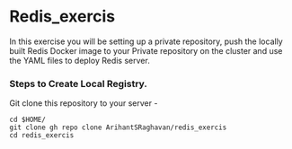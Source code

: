 # Redis_exercis
In this exercise you will be setting up a private repository, push the locally built Redis Docker image to your Private repository on the cluster and use the YAML files to deploy Redis server.

### Steps to Create Local Registry. 
Git clone this repository to your server -
```
cd $HOME/
git clone gh repo clone ArihantSRaghavan/redis_exercis
cd redis_exercis
```
